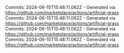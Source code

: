 Commits: 2024-06-15T15:48:11.062Z - Generated via https://github.com/marketplace/actions/artificial-grass
<br>
Commits: 2024-06-15T15:48:11.062Z - Generated via https://github.com/marketplace/actions/artificial-grass
<br>
Commits: 2024-06-15T15:48:11.062Z - Generated via https://github.com/marketplace/actions/artificial-grass
<br>
Commits: 2024-06-15T15:48:11.062Z - Generated via https://github.com/marketplace/actions/artificial-grass
<br>

